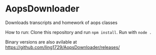 # AopsDownloader

Downloads transcripts and homework of aops classes

How to run:
Clone this repository and run `npm install`. Run with `node .`

Binary versions are also avilable at https://github.com/ling1729/AopsDownloader/releases/
